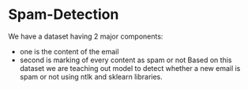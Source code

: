 # Spam-Detection
We have a dataset having 2 major components: 
  * one is the content of the email
  * second is marking of every content as spam or not
Based on this dataset we are teaching out model to detect whether a new email is spam or not using ntlk and sklearn libraries.
